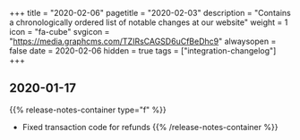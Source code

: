 +++
title = "2020-02-06"
pagetitle = "2020-02-03"
description = "Contains a chronologically ordered list of notable changes at our website"
weight = 1
icon = "fa-cube"
svgicon = "https://media.graphcms.com/TZIRsCAGSD6uCfBeDhc9"
alwaysopen = false
date = 2020-02-06
hidden = true
tags = ["integration-changelog"]
+++

## 2020-01-17
{{% release-notes-container type="f" %}}
- Fixed transaction code for refunds
{{% /release-notes-container %}}
